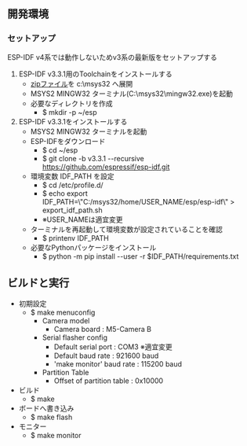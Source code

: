 ## 開発環境

### セットアップ

ESP-IDF v4系では動作しないためv3系の最新版をセットアップする

1. ESP-IDF v3.3.1用のToolchainをインストールする
   - [zipファイル](https://dl.espressif.com/dl/esp32_win32_msys2_environment_and_toolchain-20181001.zip)を c:\\msys32 へ展開
   - MSYS2 MINGW32 ターミナル(C:\\msys32\\mingw32.exe)を起動
   - 必要なディレクトリを作成
     - $ mkdir -p ~/esp
2. ESP-IDF v3.3.1をインストールする
   - MSYS2 MINGW32 ターミナルを起動
   - ESP-IDFをダウンロード
     - $ cd ~/esp
     - $ git clone -b v3.3.1 --recursive https://github.com/espressif/esp-idf.git
   - 環境変数 IDF_PATH を設定
     - $ cd /etc/profile.d/
     - $ echo export IDF_PATH=\\"C:/msys32/home/USER_NAME/esp/esp-idf\\" > export_idf_path.sh
     - ※USER_NAMEは適宜変更
   - ターミナルを再起動して環境変数が設定されていることを確認
     - $ printenv IDF_PATH
   - 必要なPythonパッケージをインストール
     - $ python -m pip install --user -r $IDF_PATH/requirements.txt

## ビルドと実行

- 初期設定
  - $ make menuconfig
    - Camera model
      - Camera board : M5-Camera B
    - Serial flasher config
      - Default serial port : COM3 ※適宜変更
      - Default baud rate : 921600 baud
      - 'make monitor' baud rate : 115200 baud
    - Partition Table
      - Offset of partition table : 0x10000
- ビルド
  - $ make
- ボードへ書き込み
  - $ make flash
- モニター
  - $ make monitor
